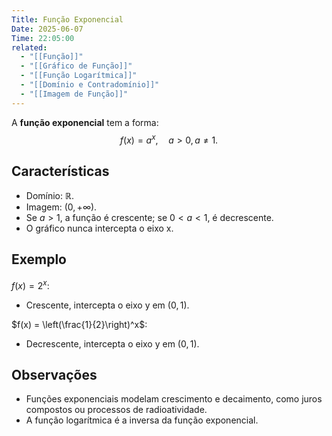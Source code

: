 ```yaml
---
Title: Função Exponencial
Date: 2025-06-07
Time: 22:05:00
related:
  - "[[Função]]"
  - "[[Gráfico de Função]]"
  - "[[Função Logarítmica]]"
  - "[[Domínio e Contradomínio]]"
  - "[[Imagem de Função]]"
---
```


A **função exponencial** tem a forma:
$$
f(x) = a^x, \quad a > 0, a \ne 1.
$$

## Características

- Domínio: $\mathbb{R}$.
- Imagem: $(0, +\infty)$.
- Se $a > 1$, a função é crescente; se $0 < a < 1$, é decrescente.
- O gráfico nunca intercepta o eixo x.

## Exemplo

$f(x) = 2^x$:
- Crescente, intercepta o eixo y em $(0,1)$.

$f(x) = \left(\frac{1}{2}\right)^x$:
- Decrescente, intercepta o eixo y em $(0,1)$.

## Observações

- Funções exponenciais modelam crescimento e decaimento, como juros compostos ou processos de radioatividade.
- A função logarítmica é a inversa da função exponencial.
